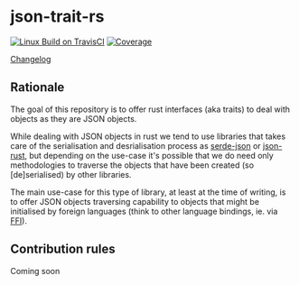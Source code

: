 # json-trait-rs

[![Linux Build on TravisCI](https://img.shields.io/travis/com/macisamuele/json-trait-rs/master.svg?logo=travis&label=Linux)](https://travis-ci.com/macisamuele/json-trait-rs)
[![Coverage](https://img.shields.io/codecov/c/github/macisamuele/json-trait-rs/master.svg)](https://codecov.io/gh/macisamuele/json-trait-rs)

[Changelog](./CHANGELOG.md)

## Rationale
The goal of this repository is to offer rust interfaces (aka traits) to deal with objects as they are JSON objects.

While dealing with JSON objects in rust we tend to use libraries that takes care of the serialisation and desrialisation
process as [serde-json](https://github.com/serde-rs/json) or [json-rust](https://github.com/maciejhirsz/json-rust), but
depending on the use-case it's possible that we do need only methodologies to traverse the objects that have been
created (so [de]serialised) by other libraries.

The main use-case for this type of library, at least at the time of writing, is to offer JSON objects traversing
capability to objects that might be initialised by foreign languages (think to other language bindings, ie. via
[FFI](https://en.wikipedia.org/wiki/Foreign_function_interface)).

## Contribution rules
Coming soon
